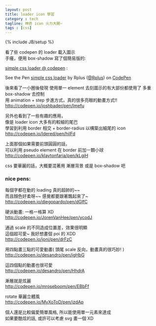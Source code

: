 ```yaml
---
layout: post
title: loader icon 學習
category : tech
tagline: 神奇 icon 火力大開~
tags : [css]
---
```

{% include JB/setup %}

看了些 codepen 的 loader 載入圖示  
手癢，便用 box-shadow 寫了個簡易版的: 

[simple css loader @ codepen](http://codepen.io/Rplus/pen/wigKC) :

<p data-height="268" data-theme-id="0" data-slug-hash="wigKC" data-user="Rplus" data-default-tab="result" class='codepen'>See the Pen <a href='http://codepen.io/Rplus/pen/wigKC'>simple css loader</a> by Rplus (<a href='http://codepen.io/Rplus'>@Rplus</a>) on <a href='http://codepen.io'>CodePen</a></p>
<script async src="http://codepen.io/assets/embed/ei.js"></script>

後來看了一小圈後發現
使用單一 element 去刻圖示的有大部份都使用了 多重box-shadow 去控制  
用 animation + step 步進方式，真的很多亮眼的動畫方式!!  
<http://codepen.io/joshbader/pen/lmefu>

另外也看到了一些有趣的應用，  
像是 loader icon 大多有的較細的尾巴  
學習到利用 border 相交 + border-radius 以構築出細尾的 icon  
<http://codepen.io/Idered/pen/hilFd>

上面那個如果需要前頭圓圓的話，  
可以利用 pseudo element 在 border 前加一顆小球  
<http://codepen.io/klaytonfaria/pen/kLgiH>

css 要華麗的話，大概要混著用 漸層背景 或是 box-shadow 吧

### nice pens:
每個字都在動的 loading 真的超帥的~~  
而且顏色好柔呀~~ 感覺都要跟著飄起來了~  
<http://codepen.io/diegopardo/pen/dGlfC>

硬派動畫: 一格一格算 XD  
<http://codepen.io/JorenVanHee/pen/ycodJ>

通過 scale 的不同造成位置差，效果很明顯  
這個超可愛~ 我好想畫個 poi 的 XDD  
<http://codepen.io/joni/pen/drFzC>

用四點畫三點的可愛動畫( 頭尾 scale 反向，動畫真的很巧妙! )  
<http://codepen.io/desandro/pen/igHbG>

這四個點的動畫也很可愛  
<http://codepen.io/desandro/pen/HhdrA>

漸層就是炫麗  
<http://codepen.io/mroseboom/pen/EBbFf>

rotate 華麗立體風  
<http://codepen.io/MyXoToD/pen/izdAp>

個人還是比較偏愛簡單風格, 所以能使用單一元素來達成  
如果要酷炫的話, 或許可以考慮 svg 畫一個 XD
